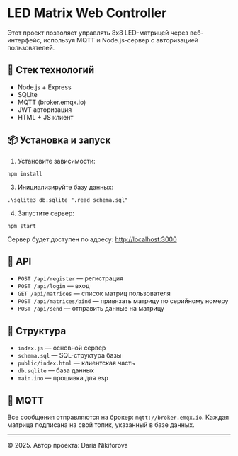 
# LED Matrix Web Controller

Этот проект позволяет управлять 8x8 LED-матрицей через веб-интерфейс, используя MQTT и Node.js-сервер с авторизацией пользователей.

## 🔧 Стек технологий

- Node.js + Express
- SQLite
- MQTT (broker.emqx.io)
- JWT авторизация
- HTML + JS клиент

## 📦 Установка и запуск

1. Установите зависимости:
```
npm install
```

3. Инициализируйте базу данных:
```
.\sqlite3 db.sqlite ".read schema.sql"
```

4. Запустите сервер:
```
npm start
```

Сервер будет доступен по адресу: [http://localhost:3000](http://localhost:3000)

## 🔐 API

- `POST /api/register` — регистрация
- `POST /api/login` — вход
- `GET /api/matrices` — список матриц пользователя
- `POST /api/matrices/bind` — привязать матрицу по серийному номеру
- `POST /api/send` — отправить данные на матрицу

## 📁 Структура

- `index.js` — основной сервер
- `schema.sql` — SQL-структура базы
- `public/index.html` — клиентская часть
- `db.sqlite` — база данных
- `main.ino` — прошивка для esp

## 📡 MQTT

Все сообщения отправляются на брокер: `mqtt://broker.emqx.io`. Каждая матрица подписана на свой топик, указанный в базе данных.

---

© 2025. Автор проекта: Daria Nikiforova

